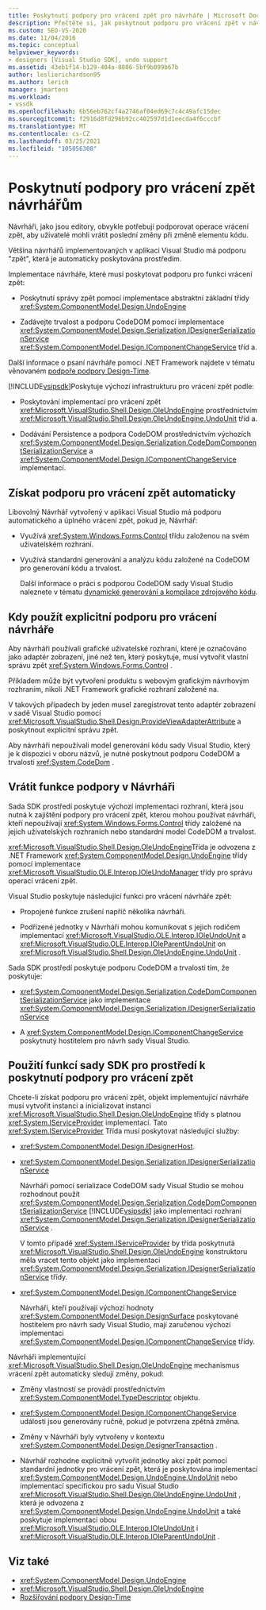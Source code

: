 ```yaml
---
title: Poskytnutí podpory pro vrácení zpět pro návrháře | Microsoft Docs
description: Přečtěte si, jak poskytnout podporu pro vrácení zpět v návrhářích, a to buď automaticky, nebo pomocí funkcí v sadě Visual Studio SDK.
ms.custom: SEO-VS-2020
ms.date: 11/04/2016
ms.topic: conceptual
helpviewer_keywords:
- designers [Visual Studio SDK], undo support
ms.assetid: 43eb1f14-b129-404a-8806-5bf9b099b67b
author: leslierichardson95
ms.author: lerich
manager: jmartens
ms.workload:
- vssdk
ms.openlocfilehash: 6b56eb762cf4a2746af04ed69c7c4c49afc15dec
ms.sourcegitcommit: f2916d8fd296b92cc402597d1d1eecda4f6cccbf
ms.translationtype: MT
ms.contentlocale: cs-CZ
ms.lasthandoff: 03/25/2021
ms.locfileid: "105056308"
---
```

# <a name="supply-undo-support-to-designers"></a>Poskytnutí podpory pro vrácení zpět návrhářům

Návrháři, jako jsou editory, obvykle potřebují podporovat operace vrácení zpět, aby uživatelé mohli vrátit poslední změny při změně elementu kódu.

Většina návrhářů implementovaných v aplikaci Visual Studio má podporu "zpět", která je automaticky poskytována prostředím.

Implementace návrháře, které musí poskytovat podporu pro funkci vrácení zpět:

- Poskytnutí správy zpět pomocí implementace abstraktní základní třídy <xref:System.ComponentModel.Design.UndoEngine>

- Zadávejte trvalost a podporu CodeDOM pomocí implementace <xref:System.ComponentModel.Design.Serialization.IDesignerSerializationService>  <xref:System.ComponentModel.Design.IComponentChangeService> tříd a.

Další informace o psaní návrháře pomocí .NET Framework najdete v tématu věnovaném [podpoře podpory Design-Time](/previous-versions/37899azc(v=vs.140)).

[!INCLUDE[vsipsdk](../extensibility/includes/vsipsdk_md.md)]Poskytuje výchozí infrastrukturu pro vrácení zpět podle:

- Poskytování implementací pro vrácení zpět <xref:Microsoft.VisualStudio.Shell.Design.OleUndoEngine> prostřednictvím <xref:Microsoft.VisualStudio.Shell.Design.OleUndoEngine.UndoUnit> tříd a.

- Dodávání Persistence a podpora CodeDOM prostřednictvím výchozích <xref:System.ComponentModel.Design.Serialization.CodeDomComponentSerializationService> a <xref:System.ComponentModel.Design.IComponentChangeService> implementací.

## <a name="obtain-undo-support-automatically"></a>Získat podporu pro vrácení zpět automaticky

Libovolný Návrhář vytvořený v aplikaci Visual Studio má podporu automatického a úplného vrácení zpět, pokud je, Návrhář:

- Využívá <xref:System.Windows.Forms.Control> třídu založenou na svém uživatelském rozhraní.

- Využívá standardní generování a analýzu kódu založené na CodeDOM pro generování kódu a trvalost.

   Další informace o práci s podporou CodeDOM sady Visual Studio naleznete v tématu [dynamické generování a kompilace zdrojového kódu](/dotnet/framework/reflection-and-codedom/dynamic-source-code-generation-and-compilation).

## <a name="when-to-use-explicit-designer-undo-support"></a>Kdy použít explicitní podporu pro vrácení návrháře
 Aby návrháři používali grafické uživatelské rozhraní, které je označováno jako adaptér zobrazení, jiné než ten, který poskytuje, musí vytvořit vlastní správu zpět <xref:System.Windows.Forms.Control> .

 Příkladem může být vytvoření produktu s webovým grafickým návrhovým rozhraním, nikoli .NET Framework grafické rozhraní založené na.

 V takových případech by jeden musel zaregistrovat tento adaptér zobrazení v sadě Visual Studio pomocí <xref:Microsoft.VisualStudio.Shell.Design.ProvideViewAdapterAttribute> a poskytnout explicitní správu zpět.

 Aby návrháři nepoužívali model generování kódu sady Visual Studio, který je k dispozici v oboru názvů, je nutné poskytnout podporu CodeDOM a trvalosti <xref:System.CodeDom> .

## <a name="undo-support-features-of-the-designer"></a>Vrátit funkce podpory v Návrháři
 Sada SDK prostředí poskytuje výchozí implementaci rozhraní, která jsou nutná k zajištění podpory pro vrácení zpět, kterou mohou používat návrháři, kteří nepoužívají <xref:System.Windows.Forms.Control> třídy založené na jejich uživatelských rozhraních nebo standardní model CodeDOM a trvalost.

 <xref:Microsoft.VisualStudio.Shell.Design.OleUndoEngine>Třída je odvozena z .NET Framework <xref:System.ComponentModel.Design.UndoEngine> třídy pomocí implementace <xref:Microsoft.VisualStudio.OLE.Interop.IOleUndoManager> třídy pro správu operací vrácení zpět.

 Visual Studio poskytuje následující funkci pro vrácení návrháře zpět:

- Propojené funkce zrušení napříč několika návrháři.

- Podřízené jednotky v Návrháři mohou komunikovat s jejich rodičem implementací <xref:Microsoft.VisualStudio.OLE.Interop.IOleUndoUnit> a <xref:Microsoft.VisualStudio.OLE.Interop.IOleParentUndoUnit> on <xref:Microsoft.VisualStudio.Shell.Design.OleUndoEngine.UndoUnit> .

Sada SDK prostředí poskytuje podporu CodeDOM a trvalosti tím, že poskytuje:

- <xref:System.ComponentModel.Design.Serialization.CodeDomComponentSerializationService> jako implementace <xref:System.ComponentModel.Design.Serialization.IDesignerSerializationService>

- A <xref:System.ComponentModel.Design.IComponentChangeService> poskytnutý hostitelem pro návrh sady Visual Studio.

## <a name="use-the-environment-sdk-features-to-supply-undo-support"></a>Použití funkcí sady SDK pro prostředí k poskytnutí podpory pro vrácení zpět

Chcete-li získat podporu pro vrácení zpět, objekt implementující návrháře musí vytvořit instanci a inicializovat instanci <xref:Microsoft.VisualStudio.Shell.Design.OleUndoEngine> třídy s platnou <xref:System.IServiceProvider> implementací. Tato <xref:System.IServiceProvider> Třída musí poskytovat následující služby:

- <xref:System.ComponentModel.Design.IDesignerHost>.

- <xref:System.ComponentModel.Design.Serialization.IDesignerSerializationService>

   Návrháři pomocí serializace CodeDOM sady Visual Studio se mohou rozhodnout použít <xref:System.ComponentModel.Design.Serialization.CodeDomComponentSerializationService> [!INCLUDE[vsipsdk](../extensibility/includes/vsipsdk_md.md)] jako implementaci rozhraní <xref:System.ComponentModel.Design.Serialization.IDesignerSerializationService> .

   V tomto případě <xref:System.IServiceProvider> by třída poskytnutá <xref:Microsoft.VisualStudio.Shell.Design.OleUndoEngine> konstruktoru měla vracet tento objekt jako implementaci <xref:System.ComponentModel.Design.Serialization.IDesignerSerializationService> třídy.

- <xref:System.ComponentModel.Design.IComponentChangeService>

   Návrháři, kteří používají výchozí hodnoty <xref:System.ComponentModel.Design.DesignSurface> poskytované hostitelem pro návrh sady Visual Studio, mají zaručenou výchozí implementaci <xref:System.ComponentModel.Design.IComponentChangeService> třídy.

Návrháři implementující <xref:Microsoft.VisualStudio.Shell.Design.OleUndoEngine> mechanismus vrácení zpět automaticky sledují změny, pokud:

- Změny vlastností se provádí prostřednictvím <xref:System.ComponentModel.TypeDescriptor> objektu.

- <xref:System.ComponentModel.Design.IComponentChangeService> události jsou generovány ručně, pokud je potvrzena zpětná změna.

- Změny v Návrháři byly vytvořeny v kontextu <xref:System.ComponentModel.Design.DesignerTransaction> .

- Návrhář rozhodne explicitně vytvořit jednotky akcí zpět pomocí standardní jednotky pro vrácení zpět, která je poskytována implementací <xref:System.ComponentModel.Design.UndoEngine.UndoUnit> nebo implementací specifickou pro sadu Visual Studio <xref:Microsoft.VisualStudio.Shell.Design.OleUndoEngine.UndoUnit> , která je odvozena z <xref:System.ComponentModel.Design.UndoEngine.UndoUnit> a také poskytuje implementaci obou <xref:Microsoft.VisualStudio.OLE.Interop.IOleUndoUnit> i <xref:Microsoft.VisualStudio.OLE.Interop.IOleParentUndoUnit> .

## <a name="see-also"></a>Viz také

- <xref:System.ComponentModel.Design.UndoEngine>
- <xref:Microsoft.VisualStudio.Shell.Design.OleUndoEngine>
- [Rozšiřování podpory Design-Time](/previous-versions/37899azc(v=vs.140))
